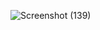 



![Screenshot (139)](https://github.com/Bandinikhil/PHOTOS/assets/105233916/ccc78650-7dcf-4b6a-9a9d-252475bdd4c4)
